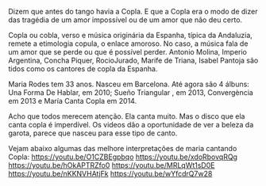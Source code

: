 Dizem que antes do tango havia a Copla. E que a Copla era o modo de dizer das tragédia de um amor impossível ou de um amor que não deu certo. 

Copla ou cobla, verso e música originária da Espanha, típica da Andaluzia, remete a etimologia copula, o enlace amoroso. No caso, a música fala de um amor que se perde ou que é possível perder. Antonio Molina, Imperio Argentina, Concha Piquer, RocioJurado, Marife de Triana, Isabel Pantoja são tidos como os cantores de copla da Espanha.

Maria Rodes tem 33 anos. Nasceu em Barcelona. Até agora são 4 álbuns:  Una Forma De Hablar, em 2010; Sueño Triangular , em 2013,  Convergència em 2013 e María Canta Copla em 2014. 

Acho que todos merecem atenção. Ela canta muito. Mas o disco que ela canta copla é imperdível.  Os videos dão a oportunidade de ver a beleza da garota, parece que nasceu para esse tipo de canto. 

Vejam abaixo algumas das melhore interpretações de maria cantando Copla: 
https://youtu.be/O1CZBEgpbqo 
https://youtu.be/xdoRbovqRQg 
https://youtu.be/hOkAPTRZfo0 
https://youtu.be/MRLqWt1sD0E 
https://youtu.be/nKKNVHAtjFk 
https://youtu.be/wYfcdrQ7w28 
